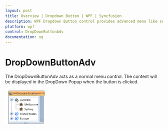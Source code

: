 ```yaml
---
layout: post
title: Overview | Dropdown Button | WPF | Syncfusion
description: WPF Dropdown Button control provides advanced menu like semantics to the button user interfce. It displays the content in a drop down menu while the button is clicked.
platform: wpf
control: DropDownButtonAdv
documentation: ug
---
```


# DropDownButtonAdv

The DropDownButtonAdv acts as a normal menu control. The content will be displayed in the DropDown Popup when the button is clicked.

![](Overview_images/Overview_img1.png)



